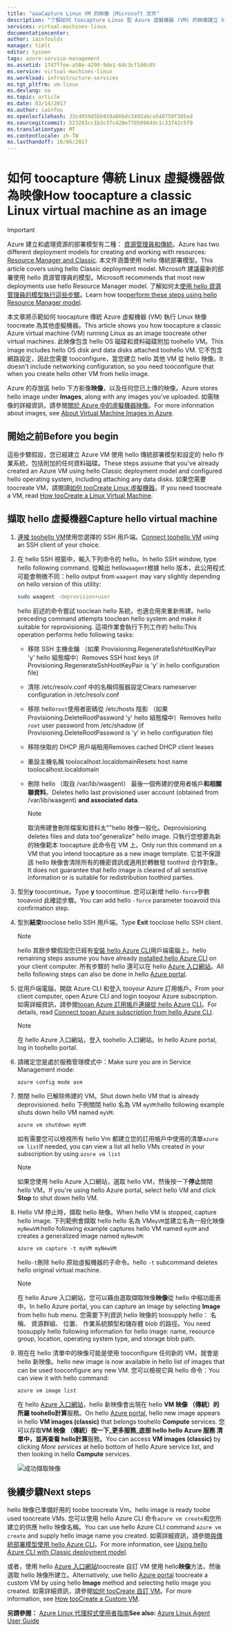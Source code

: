 ```yaml
---
title: "aaaCapture Linux VM 的映像 |Microsoft 文件"
description: "了解如何 toocapture Linux 型 Azure 虛擬機器 (VM) 的映像建立 hello 傳統部署模型。"
services: virtual-machines-linux
documentationcenter: 
author: iainfoulds
manager: timlt
editor: tysonn
tags: azure-service-management
ms.assetid: 17d7ffee-a58e-4290-9de1-64c3cf1ddc05
ms.service: virtual-machines-linux
ms.workload: infrastructure-services
ms.tgt_pltfrm: vm-linux
ms.devlang: na
ms.topic: article
ms.date: 03/14/2017
ms.author: iainfou
ms.openlocfilehash: 33c4059d5bb919a86bdc3492abca540750f365ed
ms.sourcegitcommit: 523283cc1b3c37c428e77850964dc1c33742c5f0
ms.translationtype: MT
ms.contentlocale: zh-TW
ms.lasthandoff: 10/06/2017
---
```

# <a name="how-toocapture-a-classic-linux-virtual-machine-as-an-image"></a><span data-ttu-id="ddb01-103">如何 toocapture 傳統 Linux 虛擬機器做為映像</span><span class="sxs-lookup"><span data-stu-id="ddb01-103">How toocapture a classic Linux virtual machine as an image</span></span>
> [!IMPORTANT]
> <span data-ttu-id="ddb01-104">Azure 建立和處理資源的部署模型有二種： [資源管理員和傳統](../../../resource-manager-deployment-model.md)。</span><span class="sxs-lookup"><span data-stu-id="ddb01-104">Azure has two different deployment models for creating and working with resources: [Resource Manager and Classic](../../../resource-manager-deployment-model.md).</span></span> <span data-ttu-id="ddb01-105">本文件涵蓋使用 hello 傳統部署模型。</span><span class="sxs-lookup"><span data-stu-id="ddb01-105">This article covers using hello Classic deployment model.</span></span> <span data-ttu-id="ddb01-106">Microsoft 建議最新的部署使用 hello 資源管理員的模型。</span><span class="sxs-lookup"><span data-stu-id="ddb01-106">Microsoft recommends that most new deployments use hello Resource Manager model.</span></span> <span data-ttu-id="ddb01-107">了解如何太[使用 hello 資源管理員的模型執行這些步驟](../capture-image.md?toc=%2fazure%2fvirtual-machines%2flinux%2ftoc.json)。</span><span class="sxs-lookup"><span data-stu-id="ddb01-107">Learn how too[perform these steps using hello Resource Manager model](../capture-image.md?toc=%2fazure%2fvirtual-machines%2flinux%2ftoc.json).</span></span>

<span data-ttu-id="ddb01-108">本文章將示範如何 toocapture 傳統 Azure 虛擬機器 (VM) 執行 Linux 映像 toocreate 為其他虛擬機器。</span><span class="sxs-lookup"><span data-stu-id="ddb01-108">This article shows you how toocapture a classic Azure virtual machine (VM) running Linux as an image toocreate other virtual machines.</span></span> <span data-ttu-id="ddb01-109">此映像包含 hello OS 磁碟和資料磁碟附加 toohello VM。</span><span class="sxs-lookup"><span data-stu-id="ddb01-109">This image includes hello OS disk and data disks attached toohello VM.</span></span> <span data-ttu-id="ddb01-110">它不包含網路設定，因此您需要 tooconfigure，當您建立 hello 其他 VM 從 hello 映像。</span><span class="sxs-lookup"><span data-stu-id="ddb01-110">It doesn't include networking configuration, so you need tooconfigure that when you create hello other VM from hello image.</span></span>

<span data-ttu-id="ddb01-111">Azure 的存放區 hello 下方影像**映像**，以及任何您已上傳的映像。</span><span class="sxs-lookup"><span data-stu-id="ddb01-111">Azure stores hello image under **Images**, along with any images you've uploaded.</span></span> <span data-ttu-id="ddb01-112">如需映像的詳細資訊，請參閱[關於 Azure 中的虛擬機器映像][About Virtual Machine Images in Azure]。</span><span class="sxs-lookup"><span data-stu-id="ddb01-112">For more information about images, see [About Virtual Machine Images in Azure][About Virtual Machine Images in Azure].</span></span>

## <a name="before-you-begin"></a><span data-ttu-id="ddb01-113">開始之前</span><span class="sxs-lookup"><span data-stu-id="ddb01-113">Before you begin</span></span>
<span data-ttu-id="ddb01-114">這些步驟假設，您已經建立 Azure VM 使用 hello 傳統部署模型和設定的 hello 作業系統，包括附加的任何資料磁碟。</span><span class="sxs-lookup"><span data-stu-id="ddb01-114">These steps assume that you've already created an Azure VM using hello Classic deployment model and configured hello operating system, including attaching any data disks.</span></span> <span data-ttu-id="ddb01-115">如果您需要 toocreate VM，請閱讀[如何 tooCreate Linux 虛擬機器][How tooCreate a Linux Virtual Machine]。</span><span class="sxs-lookup"><span data-stu-id="ddb01-115">If you need toocreate a VM, read [How tooCreate a Linux Virtual Machine][How tooCreate a Linux Virtual Machine].</span></span>

## <a name="capture-hello-virtual-machine"></a><span data-ttu-id="ddb01-116">擷取 hello 虛擬機器</span><span class="sxs-lookup"><span data-stu-id="ddb01-116">Capture hello virtual machine</span></span>
1. <span data-ttu-id="ddb01-117">[連接 toohello VM](../mac-create-ssh-keys.md?toc=%2fazure%2fvirtual-machines%2flinux%2ftoc.json)使用您選擇的 SSH 用戶端。</span><span class="sxs-lookup"><span data-stu-id="ddb01-117">[Connect toohello VM](../mac-create-ssh-keys.md?toc=%2fazure%2fvirtual-machines%2flinux%2ftoc.json) using an SSH client of your choice.</span></span>
2. <span data-ttu-id="ddb01-118">在 hello SSH 視窗中，輸入下列命令的 hello。</span><span class="sxs-lookup"><span data-stu-id="ddb01-118">In hello SSH window, type hello following command.</span></span> <span data-ttu-id="ddb01-119">從輸出 hello`waagent`根據 hello 版本，此公用程式可能會稍微不同：</span><span class="sxs-lookup"><span data-stu-id="ddb01-119">hello output from `waagent` may vary slightly depending on hello version of this utility:</span></span>

    ```bash
    sudo waagent -deprovision+user
    ```

    <span data-ttu-id="ddb01-120">hello 前述的命令嘗試 tooclean hello 系統，也適合用來重新佈建。</span><span class="sxs-lookup"><span data-stu-id="ddb01-120">hello preceding command attempts tooclean hello system and make it suitable for reprovisioning.</span></span> <span data-ttu-id="ddb01-121">這項作業會執行下列工作的 hello:</span><span class="sxs-lookup"><span data-stu-id="ddb01-121">This operation performs hello following tasks:</span></span>

   * <span data-ttu-id="ddb01-122">移除 SSH 主機金鑰 （如果 Provisioning.RegenerateSshHostKeyPair 'y' hello 組態檔中）</span><span class="sxs-lookup"><span data-stu-id="ddb01-122">Removes SSH host keys (if Provisioning.RegenerateSshHostKeyPair is 'y' in hello configuration file)</span></span>
   * <span data-ttu-id="ddb01-123">清除 /etc/resolv.conf 中的名稱伺服器設定</span><span class="sxs-lookup"><span data-stu-id="ddb01-123">Clears nameserver configuration in /etc/resolv.conf</span></span>
   * <span data-ttu-id="ddb01-124">移除 hello`root`使用者密碼從 /etc/hosts 陰影 （如果 Provisioning.DeleteRootPassword 'y' hello 組態檔中）</span><span class="sxs-lookup"><span data-stu-id="ddb01-124">Removes hello `root` user password from /etc/shadow (if Provisioning.DeleteRootPassword is 'y' in hello configuration file)</span></span>
   * <span data-ttu-id="ddb01-125">移除快取的 DHCP 用戶端租用</span><span class="sxs-lookup"><span data-stu-id="ddb01-125">Removes cached DHCP client leases</span></span>
   * <span data-ttu-id="ddb01-126">重設主機名稱 toolocalhost.localdomain</span><span class="sxs-lookup"><span data-stu-id="ddb01-126">Resets host name toolocalhost.localdomain</span></span>
   * <span data-ttu-id="ddb01-127">刪除 hello （取自 /var/lib/waagent） 最後一個佈建的使用者帳戶**和相關聯資料**。</span><span class="sxs-lookup"><span data-stu-id="ddb01-127">Deletes hello last provisioned user account (obtained from /var/lib/waagent) **and associated data**.</span></span>

     > [!NOTE]
     > <span data-ttu-id="ddb01-128">取消佈建會刪除檔案和資料太""hello 映像一般化。</span><span class="sxs-lookup"><span data-stu-id="ddb01-128">Deprovisioning deletes files and data too"generalize" hello image.</span></span> <span data-ttu-id="ddb01-129">只執行您想要為新的映像範本 toocapture 此命令在 VM 上。</span><span class="sxs-lookup"><span data-stu-id="ddb01-129">Only run this command on a VM that you intend toocapture as a new image template.</span></span> <span data-ttu-id="ddb01-130">它並不保證該 hello 映像會清除所有的機密資訊或適用於轉散發 toothird 合作對象。</span><span class="sxs-lookup"><span data-stu-id="ddb01-130">It does not guarantee that hello image is cleared of all sensitive information or is suitable for redistribution toothird parties.</span></span>

3. <span data-ttu-id="ddb01-131">型別**y** toocontinue。</span><span class="sxs-lookup"><span data-stu-id="ddb01-131">Type **y** toocontinue.</span></span> <span data-ttu-id="ddb01-132">您可以新增 hello`-force`參數 tooavoid 此確認步驟。</span><span class="sxs-lookup"><span data-stu-id="ddb01-132">You can add hello `-force` parameter tooavoid this confirmation step.</span></span>
4. <span data-ttu-id="ddb01-133">型別**結束**tooclose hello SSH 用戶端。</span><span class="sxs-lookup"><span data-stu-id="ddb01-133">Type **Exit** tooclose hello SSH client.</span></span>

   > [!NOTE]
   > <span data-ttu-id="ddb01-134">hello 其餘步驟假設您已經有[安裝 hello Azure CLI](../../../cli-install-nodejs.md)用戶端電腦上。</span><span class="sxs-lookup"><span data-stu-id="ddb01-134">hello remaining steps assume you have already [installed hello Azure CLI](../../../cli-install-nodejs.md) on your client computer.</span></span> <span data-ttu-id="ddb01-135">所有步驟的 hello 還可以在 hello [Azure 入口網站](http://portal.azure.com)。</span><span class="sxs-lookup"><span data-stu-id="ddb01-135">All hello following steps can also be done in hello [Azure portal](http://portal.azure.com).</span></span>

5. <span data-ttu-id="ddb01-136">從用戶端電腦，開啟 Azure CLI 和登入 tooyour Azure 訂用帳戶。</span><span class="sxs-lookup"><span data-stu-id="ddb01-136">From your client computer, open Azure CLI and login tooyour Azure subscription.</span></span> <span data-ttu-id="ddb01-137">如需詳細資訊，請參閱[tooan Azure 訂用帳戶連線從 hello Azure CLI](../../../xplat-cli-connect.md)。</span><span class="sxs-lookup"><span data-stu-id="ddb01-137">For details, read [Connect tooan Azure subscription from hello Azure CLI](../../../xplat-cli-connect.md).</span></span>

   > [!NOTE]
   > <span data-ttu-id="ddb01-138">在 hello Azure 入口網站，登入 toohello 入口網站。</span><span class="sxs-lookup"><span data-stu-id="ddb01-138">In hello Azure portal, log in toohello portal.</span></span>

6. <span data-ttu-id="ddb01-139">請確定您是處於服務管理模式中：</span><span class="sxs-lookup"><span data-stu-id="ddb01-139">Make sure you are in Service Management mode:</span></span>

    ```azurecli
    azure config mode asm
    ```

7. <span data-ttu-id="ddb01-140">關閉 hello 已解除佈建的 VM。</span><span class="sxs-lookup"><span data-stu-id="ddb01-140">Shut down hello VM that is already deprovisioned.</span></span> <span data-ttu-id="ddb01-141">hello 下例關閉 hello 名為 VM `myVM`:</span><span class="sxs-lookup"><span data-stu-id="ddb01-141">hello following example shuts down hello VM named `myVM`:</span></span>

    ```azurecli
    azure vm shutdown myVM
    ```
   <span data-ttu-id="ddb01-142">如有需要您可以檢視所有 hello Vm 都建立您的訂用帳戶中使用的清單`azure vm list`</span><span class="sxs-lookup"><span data-stu-id="ddb01-142">If needed, you can view a list all hello VMs created in your subscription by using `azure vm list`</span></span>

   > [!NOTE]
   > <span data-ttu-id="ddb01-143">如果您使用 hello Azure 入口網站，選取 hello VM，然後按一下**停止**關閉 hello VM。</span><span class="sxs-lookup"><span data-stu-id="ddb01-143">If you're using hello Azure portal, select hello VM and click **Stop** to shut down hello VM.</span></span>

8. <span data-ttu-id="ddb01-144">Hello VM 停止時，擷取 hello 映像。</span><span class="sxs-lookup"><span data-stu-id="ddb01-144">When hello VM is stopped, capture hello image.</span></span> <span data-ttu-id="ddb01-145">下列範例會擷取 hello hello 名為 VM`myVM`並建立名為一般化映像`myNewVM`:</span><span class="sxs-lookup"><span data-stu-id="ddb01-145">hello following example captures hello VM named `myVM` and creates a generalized image named `myNewVM`:</span></span>

    ```azurecli
    azure vm capture -t myVM myNewVM
    ```

    <span data-ttu-id="ddb01-146">hello`-t`刪除 hello 原始虛擬機器的子命令。</span><span class="sxs-lookup"><span data-stu-id="ddb01-146">hello `-t` subcommand deletes hello original virtual machine.</span></span>

    > [!NOTE]
    > <span data-ttu-id="ddb01-147">在 hello Azure 入口網站，您可以藉由選取擷取映像**映像**從 hello 中樞功能表中。</span><span class="sxs-lookup"><span data-stu-id="ddb01-147">In hello Azure portal, you can capture an image by selecting **Image** from hello hub menu.</span></span> <span data-ttu-id="ddb01-148">您需要下列資訊 hello 映像的 toosupply hello： 名稱、 資源群組、 位置、 作業系統類型和儲存體 blob 的路徑。</span><span class="sxs-lookup"><span data-stu-id="ddb01-148">You need toosupply hello following information for hello image: name, resource group, location, operating system type, and storage blob path.</span></span>

9. <span data-ttu-id="ddb01-149">現在在 hello 清單中的映像可能是使用 tooconfigure 任何新的 VM，就會是 hello 新映像。</span><span class="sxs-lookup"><span data-stu-id="ddb01-149">hello new image is now available in hello list of images that can be used tooconfigure any new VM.</span></span> <span data-ttu-id="ddb01-150">您可以檢視它與 hello 命令：</span><span class="sxs-lookup"><span data-stu-id="ddb01-150">You can view it with hello command:</span></span>

   ```azurecli
   azure vm image list
   ```

   <span data-ttu-id="ddb01-151">在 hello [Azure 入口網站](http://portal.azure.com)，hello 新映像會出現在 hello **VM 映像 （傳統）**的所屬 toohello**計算**服務。</span><span class="sxs-lookup"><span data-stu-id="ddb01-151">On hello [Azure portal](http://portal.azure.com), hello new image appears in hello **VM images (classic)** that belongs toohello **Compute** services.</span></span> <span data-ttu-id="ddb01-152">您可以存取**VM 映像 （傳統）**按一下_更多服務_底部 hello hello Azure 服務 清單中，並再查看 hello**計算**服務。</span><span class="sxs-lookup"><span data-stu-id="ddb01-152">You can access **VM images (classic)** by clicking _More services_ at hello bottom of hello Azure service list, and then looking in hello **Compute** services.</span></span>   

   ![成功擷取映像](./media/capture-image/VMCapturedImageAvailable.png)

## <a name="next-steps"></a><span data-ttu-id="ddb01-154">後續步驟</span><span class="sxs-lookup"><span data-stu-id="ddb01-154">Next steps</span></span>
<span data-ttu-id="ddb01-155">hello 映像已準備好用的 toobe toocreate Vm。</span><span class="sxs-lookup"><span data-stu-id="ddb01-155">hello image is ready toobe used toocreate VMs.</span></span> <span data-ttu-id="ddb01-156">您可以使用 hello Azure CLI 命令`azure vm create`和您所建立的供應 hello 映像名稱。</span><span class="sxs-lookup"><span data-stu-id="ddb01-156">You can use hello Azure CLI command `azure vm create` and supply hello image name you created.</span></span> <span data-ttu-id="ddb01-157">如需詳細資訊，請參閱[與傳統部署模型使用 hello Azure CLI](https://docs.microsoft.com/cli/azure/get-started-with-az-cli2)。</span><span class="sxs-lookup"><span data-stu-id="ddb01-157">For more information, see [Using hello Azure CLI with Classic deployment model](https://docs.microsoft.com/cli/azure/get-started-with-az-cli2).</span></span>

<span data-ttu-id="ddb01-158">或者，使用 hello [Azure 入口網站](http://portal.azure.com)toocreate 自訂 VM 使用 hello**映像**方法，然後選取 hello 映像所建立。</span><span class="sxs-lookup"><span data-stu-id="ddb01-158">Alternatively, use hello [Azure portal](http://portal.azure.com) toocreate a custom VM by using hello **Image** method and selecting hello image you created.</span></span> <span data-ttu-id="ddb01-159">如需詳細資訊，請參閱[如何 tooCreate 自訂 VM][How tooCreate a Custom Virtual Machine]。</span><span class="sxs-lookup"><span data-stu-id="ddb01-159">For more information, see [How tooCreate a Custom VM][How tooCreate a Custom Virtual Machine].</span></span>

<span data-ttu-id="ddb01-160">**另請參閱：** [Azure Linux 代理程式使用者指南](../agent-user-guide.md?toc=%2fazure%2fvirtual-machines%2flinux%2ftoc.json)</span><span class="sxs-lookup"><span data-stu-id="ddb01-160">**See also:** [Azure Linux Agent User Guide](../agent-user-guide.md?toc=%2fazure%2fvirtual-machines%2flinux%2ftoc.json)</span></span>

[About Virtual Machine Images in Azure]:../../virtual-machines-linux-classic-about-images.md
[How tooCreate a Custom Virtual Machine]:create-custom.md
[How tooAttach a Data Disk tooa Virtual Machine]:attach-disk.md
[How tooCreate a Linux Virtual Machine]:create-custom.md
